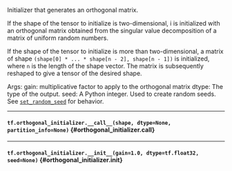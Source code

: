 Initializer that generates an orthogonal matrix.

If the shape of the tensor to initialize is two-dimensional, i is initialized
with an orthogonal matrix obtained from the singular value decomposition of a
matrix of uniform random numbers.

If the shape of the tensor to initialize is more than two-dimensional,
a matrix of shape `(shape[0] * ... * shape[n - 2], shape[n - 1])`
is initialized, where `n` is the length of the shape vector.
The matrix is subsequently reshaped to give a tensor of the desired shape.

Args:
  gain: multiplicative factor to apply to the orthogonal matrix
  dtype: The type of the output.
  seed: A Python integer. Used to create random seeds. See
    [`set_random_seed`](../../api_docs/python/constant_op.md#set_random_seed)
    for behavior.
- - -

#### `tf.orthogonal_initializer.__call__(shape, dtype=None, partition_info=None)` {#orthogonal_initializer.__call__}




- - -

#### `tf.orthogonal_initializer.__init__(gain=1.0, dtype=tf.float32, seed=None)` {#orthogonal_initializer.__init__}




